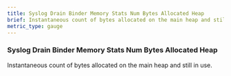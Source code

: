 ```yaml
---
title: Syslog Drain Binder Memory Stats Num Bytes Allocated Heap
brief: Instantaneous count of bytes allocated on the main heap and still in use.
metric_type: gauge
---
```


### Syslog Drain Binder Memory Stats Num Bytes Allocated Heap

Instantaneous count of bytes allocated on the main heap and still in use.